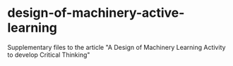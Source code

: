 # design-of-machinery-active-learning
Supplementary files to the article "A Design of Machinery Learning Activity to develop Critical Thinking"
